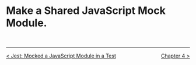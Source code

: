 # Make a Shared JavaScript Mock Module.



<br />

----
<div>
  <div style="float: left">
    <a href="./03_05.md">
      < Jest: Mocked a JavaScript Module in a Test
    </a>
  </div>
  <div style="float: right">
    <a href="./04_00.md">
      Chapter 4 >
    </a>
  </div>
</div>
